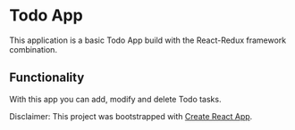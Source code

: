 # Todo App
This application is a basic Todo App build with the React-Redux framework combination.

## Functionality
With this app you can add, modify and delete Todo tasks.

Disclaimer:
This project was bootstrapped with [Create React App](https://github.com/facebookincubator/create-react-app).

